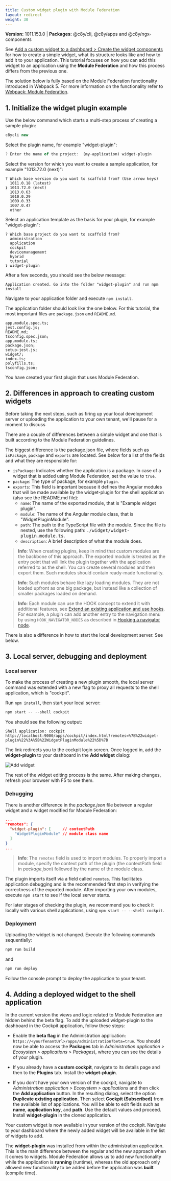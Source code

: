 ```yaml
---
title: Custom widget plugin with Module Federation
layout: redirect
weight: 30
---
```


**Version:** 1011.153.0 | **Packages:** @c8y/cli, @c8y/apps and @c8y/ngx-components

See [Add a custom widget to a dashboard > Create the widget components](#2-create-the-widget-components) for how to create a simple widget, what its structure looks like and how to add it to your application.
This tutorial focuses on how you can add this widget to an application using the **Module Federation** and how this process differs from the previous one.

The solution below is fully based on the Module Federation functionality introduced in Webpack 5.
For more information on the functionality refer to [Webpack: Module Federation](https://webpack.js.org/concepts/module-federation/).

## 1. Initialize the widget plugin example

Use the below command which starts a multi-step process of creating a sample plugin:

```js
c8ycli new
```

Select the plugin name, for example "widget-plugin":

```js
? Enter the name of the project:  (my-application) widget-plugin
```

Select the version for which you want to create a sample application, for example "1013.72.0 (next)":

```console
? Which base version do you want to scaffold from? (Use arrow keys)
  1011.0.18 (latest)
❯ 1013.72.0 (next)
  1013.0.63
  1010.0.29
  1009.0.33
  1007.0.47
  other
```

Select an application template as the basis for your plugin, for example "widget-plugin":

```console
? Which base project do you want to scaffold from?
  administration
  application
  cockpit
  devicemanagement
  hybrid
  tutorial
❯ widget-plugin
```

After a few seconds, you should see the below message:

```console
Application created. Go into the folder "widget-plugin" and run npm install
```

Navigate to your application folder and execute `npm install`.

The application folder should look like the one below.
For this tutorial, the most important files are `package.json` and `README.md`.

```console
app.module.spec.ts;
jest.config.js;
README.md;
tsconfig.spec.json;
app.module.ts;
package.json;
setup-jest.js;
widget/;
index.ts;
polyfills.ts;
tsconfig.json;
```

You have created your first plugin that uses Module Federation.

## 2. Differences in approach to creating custom widgets

Before taking the next steps, such as firing up your local development server or uploading the application to your own tenant, we'll pause for a moment to discuss

There are a couple of differences between a simple widget and one that is built according to the Module Federation guidelines.

The biggest difference is the package.json file, where fields such as `isPackage`, `package` and `exports` are located.
See below for a list of the fields and what they are responsible for:

- `isPackage`: Indicates whether the application is a package. In case of a widget that is added using Module Federation, set the value to `true`.
- `package`: The type of package, for example `plugin`.
- `exports`: This field is important because it defines the Angular modules that will be made available by the widget-plugin for the shell application (also see the README.md file):
  - `name`: The name of the exported module, that is "Example widget plugin".
  - `module`: The name of the Angular module class, that is "WidgetPluginModule".
  - `path`: The path to the TypeScript file with the module. Since the file is nested, use the following path: <kbd>./widget/widget-plugin.module.ts</kbd>.
  - `description`: A brief description of what the module does.

>**Info**: When creating plugins, keep in mind that custom modules are the backbone of this approach. The exported module is treated as the entry point that will link the plugin together with the application referred to as the shell. You can create several modules and then export them. Such modules should contain ready-made functionality.

>**Info**: Such modules behave like lazy loading modules. They are not loaded upfront as one big package, but instead like a collection of smaller packages loaded on demand.

>**Info**: Each module can use the HOOK concept to extend it with additional features, see [Extend an existing application and use hooks](#extend-an-existing-application). For example, a plugin can add another entry to the navigation menu by using `HOOK_NAVIGATOR_NODES` as described in [Hooking a navigator node](#3-hooking-a-navigator-node).

There is also a difference in how to start the local development server.
See below.

## 3. Local server, debugging and deployment

### Local server

To make the process of creating a new plugin smooth, the local server command was extended with a new flag to proxy all requests to the shell application, which is "cockpit".

Run `npm install`, then start your local server:

```js
npm start -- --shell cockpit
```

You should see the following output:

```shell
Shell application: cockpit
http://localhost:9000/apps/cockpit/index.html?remotes=%7B%22widget-plugin%22%3A%5B%22WidgetPluginModule%22%5D%7D
```

The link redirects you to the cockpit login screen.
Once logged in, add the **widget-plugin** to your dashboard in the **Add widget** dialog:

![Add widget](/images/web-sdk/module-federation-widget-plugin.png)

The rest of the widget editing process is the same.
After making changes, refresh your browser with F5 to see them.

### Debugging

There is another difference in the *package.json* file between a regular widget and a widget modified for Module Federation:

```json
...
"remotes": {
  "widget-plugin": [     // contextPath
    "WidgetPluginModule" // module class name
  ]
}
...
```

>**Info**: The `remotes` field is used to import modules. To properly import a module, specify the context path of the plugin (the contextPath field in *package.json*) followed by the name of the module class.

The plugin imports itself via a field called `remotes`.
This facilitates application debugging and is the recommended first step in verifying the correctness of the exported module.
After importing your own modules, execute `npm start` to see if the local server starts.

For later stages of checking the plugin, we recommend you to check it locally with various shell applications, using `npm start -- --shell cockpit`.

### Deployment

Uploading the widget is not changed.
Execute the following commands sequentially:

```js
npm run build
```

and

```js
npm run deploy
```

Follow the console prompt to deploy the application to your tenant.

## 4. Adding a deployed widget to the shell application

In the current version the views and logic related to Module Federation are hidden behind the beta flag.
To add the uploaded widget-plugin to the dashboard in the Cockpit application, follow these steps:

- Enable the **beta flag** in the Administration application: `https://<yourTenantUrl>/apps/administration?beta=true`. You should now be able to access the **Packages** tab in *Administration application > Ecosystem > applications > Packages*), where you can see the details of your plugin.

- If you already have a **custom cockpit**, navigate to its details page and then to the **Plugins** tab. Install the **widget-plugin**.

- If you don't have your own version of the cockpit, navigate to *Administration application > Ecosystem > applications* and then click the **Add application** button. In the resulting dialog, select the option **Duplicate existing application**. Then select **Cockpit (Subscribed)** from the available list of applications. You will be able to edit fields such as **name**, **application key**, and **path**. Use the default values and proceed. Install **widget-plugin** in the cloned application.

Your custom widget is now available in your version of the cockpit.
Navigate to your dashboard where the newly added widget will be available in the list of widgets to add.

The **widget-plugin** was installed from within the administration application. This is the main difference between the regular and the new approach when it comes to widgets.
Module Federation allows us to add new functionality while the application is **running** (runtime), whereas the old approach only allowed new functionality to be added before the application was **built** (compile time).
